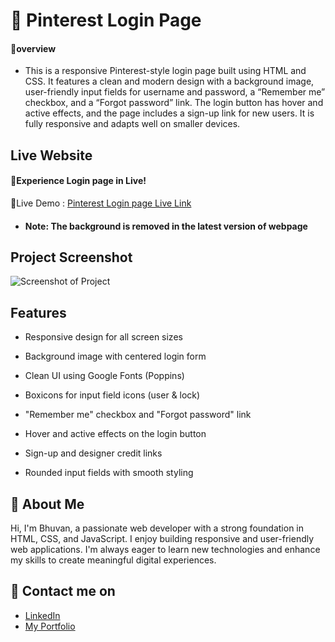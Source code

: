 
# 📌 Pinterest Login Page 

#### 🔰overview

- This is a responsive Pinterest-style login page built using HTML and CSS. It features a clean and modern design with a background image, user-friendly input fields for username and password, a “Remember me” checkbox, and a “Forgot password” link. The login button has hover and active effects, and the page includes a sign-up link for new users. It is fully responsive and adapts well on smaller devices.
 ## Live Website
#### 🚀Experience Login page in Live!
🔗Live Demo :
[Pinterest Login page Live Link](https://bhuvan-anupoju.github.io/Pinterest-Login-Page/)
- #### Note: The background is removed in the latest version of webpage
## Project Screenshot
![Screenshot of Project](https://github.com/user-attachments/assets/956fc2b5-2399-41be-b1be-a22b63685861)

## Features
- Responsive design for all screen sizes

- Background image with centered login form

- Clean UI using Google Fonts (Poppins)

- Boxicons for input field icons (user & lock)

- "Remember me" checkbox and "Forgot password" link

- Hover and active effects on the login button

- Sign-up and designer credit links

- Rounded input fields with smooth styling
## 👦 About Me
Hi, I'm Bhuvan, a passionate web developer with a strong foundation in HTML, CSS, and JavaScript. I enjoy building responsive and user-friendly web applications. I'm always eager to learn new technologies and enhance my skills to create meaningful digital experiences.


## 🔗 Contact me on
- [LinkedIn](https://www.linkedin.com/in/bhuvan-anupoju/)
- [My Portfolio](https://bhuvan-anupoju.github.io/Bhuvan.dev/)

